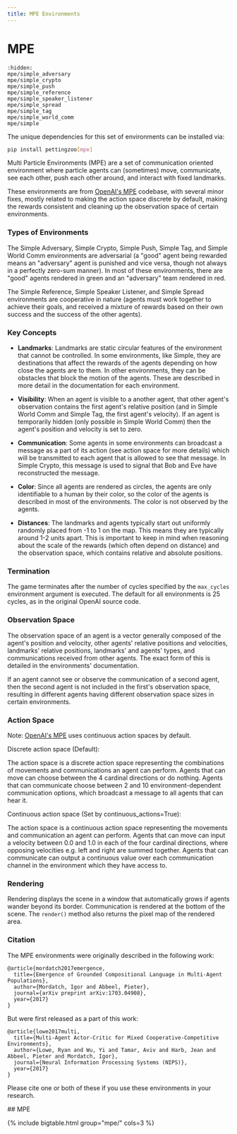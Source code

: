 ```yaml
---
title: MPE Environments
---
```


# MPE

```{toctree}
:hidden:
mpe/simple_adversary
mpe/simple_crypto
mpe/simple_push
mpe/simple_reference
mpe/simple_speaker_listener
mpe/simple_spread
mpe/simple_tag
mpe/simple_world_comm
mpe/simple
```

The unique dependencies for this set of environments can be installed via:

````bash
pip install pettingzoo[mpe]
````

Multi Particle Environments (MPE) are a set of communication oriented environment where particle agents can (sometimes) move, communicate, see each other, push each other around, and interact with fixed landmarks.

These environments are from [OpenAI's MPE](https://github.com/openai/multiagent-particle-envs) codebase, with several minor fixes, mostly related to making the action space discrete by default, making the rewards consistent and cleaning up the observation space of certain environments.

### Types of Environments

The Simple Adversary, Simple Crypto, Simple Push, Simple Tag, and Simple World Comm environments are adversarial (a "good" agent being rewarded means an "adversary" agent is punished and vice versa, though not always in a perfectly zero-sum manner). In most of these environments, there are "good" agents rendered in green and an "adversary" team rendered in red.

The Simple Reference, Simple Speaker Listener, and Simple Spread environments are cooperative in nature (agents must work together to achieve their goals, and received a mixture of rewards based on their own success and the success of the other agents).

### Key Concepts

* **Landmarks**: Landmarks are static circular features of the environment that cannot be controlled. In some environments, like Simple, they are destinations that affect the rewards of the agents depending on how close the agents are to them. In other environments, they can be obstacles that block the motion of the agents. These are described in more detail in the documentation for each environment.

* **Visibility**: When an agent is visible to a another agent, that other agent's observation contains the first agent's relative position (and in Simple World Comm and Simple Tag, the first agent's velocity). If an agent is temporarily hidden (only possible in Simple World Comm) then the agent's position and velocity is set to zero.

* **Communication**: Some agents in some environments can broadcast a message as a part of its action (see action space for more details) which will be transmitted to each agent that is allowed to see that message. In Simple Crypto, this message is used to signal that Bob and Eve have reconstructed the message.

* **Color**: Since all agents are rendered as circles, the agents are only identifiable to a human by their color, so the color of the agents is described in most of the environments. The color is not observed by the agents.

* **Distances**: The landmarks and agents typically start out uniformly randomly placed from -1 to 1 on the map. This means they are typically around 1-2 units apart. This is important to keep in mind when reasoning about the scale of the rewards (which often depend on distance) and the observation space, which contains relative and absolute positions.

### Termination

The game terminates after the number of cycles specified by the `max_cycles` environment argument is executed. The default for all environments is 25 cycles, as in the original OpenAI source code.

### Observation Space

The observation space of an agent is a vector generally composed of the agent's position and velocity, other agents' relative positions and velocities, landmarks' relative positions, landmarks' and agents' types, and communications received from other agents. The exact form of this is detailed in the environments' documentation.

If an agent cannot see or observe the communication of a second agent, then the second agent is not included in the first's observation space, resulting in different agents having different observation space sizes in certain environments.

### Action Space

Note: [OpenAI's MPE](https://github.com/openai/multiagent-particle-envs) uses continuous action spaces by default.

Discrete action space (Default):

The action space is a discrete action space representing the combinations of movements and communications an agent can perform. Agents that can move can choose between the 4 cardinal directions or do nothing. Agents that can communicate choose between 2 and 10 environment-dependent communication options, which broadcast a message to all agents that can hear it.

Continuous action space (Set by continuous_actions=True):

The action space is a continuous action space representing the movements and communication an agent can perform. Agents that can move can input a velocity between 0.0 and 1.0 in each of the four cardinal directions, where opposing velocities e.g. left and right are summed together. Agents that can communicate can output a continuous value over each communication channel in the environment which they have access to.

### Rendering

Rendering displays the scene in a window that automatically grows if agents wander beyond its border. Communication is rendered at the bottom of the scene. The `render()` method also returns the pixel map of the rendered area.

### Citation

The MPE environments were originally described in the following work:

```
@article{mordatch2017emergence,
  title={Emergence of Grounded Compositional Language in Multi-Agent Populations},
  author={Mordatch, Igor and Abbeel, Pieter},
  journal={arXiv preprint arXiv:1703.04908},
  year={2017}
}
```

But were first released as a part of this work:

```
@article{lowe2017multi,
  title={Multi-Agent Actor-Critic for Mixed Cooperative-Competitive Environments},
  author={Lowe, Ryan and Wu, Yi and Tamar, Aviv and Harb, Jean and Abbeel, Pieter and Mordatch, Igor},
  journal={Neural Information Processing Systems (NIPS)},
  year={2017}
}
```

Please cite one or both of these if you use these environments in your research.

</div>
<div class="selection-table-container" markdown="1">
## MPE

{% include bigtable.html group="mpe/" cols=3 %}
</div>
